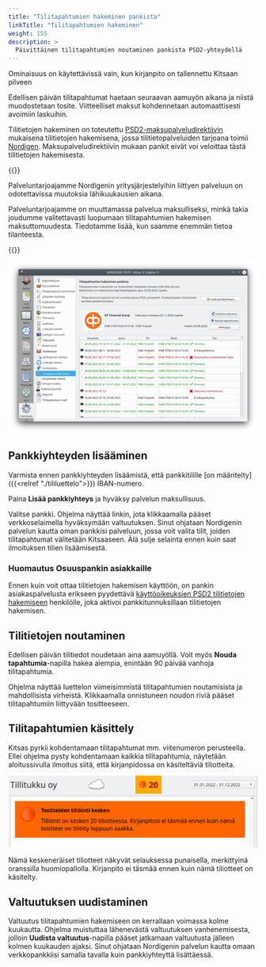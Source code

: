```yaml
---
title: "Tilitapahtumien hakeminen pankista"
linkTitle: "Tilitapahtumien hakeminen"
weight: 155
description: >
  Päivittäinen tilitapahtumien noutaminen pankista PSD2-yhteydellä
---
```


<div class="cloud-only">
  <i class="fa fa-cloud"></i> Ominaisuus on käytettävissä vain, kun kirjanpito on tallennettu Kitsaan pilveen <br/>
</div>  

Edellisen päivän tilitapahtumat haetaan seuraavan aamuyön aikana ja niistä muodostetaan tosite. Viitteelliset maksut kohdennetaan automaattisesti avoimiin laskuihin.

Tilitietojen hakeminen on toteutettu [PSD2-maksupalveludirektiivin](https://www.finanssivalvonta.fi/saantely/saantelykokonaisuudet/psd2/) mukaisena tilitietojen hakemisena, jossa tilitietopalveluiden tarjoana toimii [Nordigen](https://nordigen.com/en/).  Maksupalveludirektiivin mukaan pankit eivät voi veloittaa tästä tilitietojen hakemisesta.

{{<alert title="Muutoksia palveluun">}}

Palveluntarjoajamme Nordigenin yritysjärjestelyihin liittyen palveluun on odotettavissa muutoksia lähikuukausien aikana.

Palveluntarjoajamme on muuttamassa palvelua maksulliseksi, minkä takia joudumme valitettavasti luopumaan tilitapahtumien hakemisen maksuttomuudesta. Tiedotamme lisää, kun saamme enemmän tietoa tilanteesta.

{{</alert>}}

![](/img/fi/asetukset/tilitiedot.png)

## Pankkiyhteyden lisääminen

Varmista ennen pankkiyhteyden lisäämistä, että pankkitilille [on määritelty]({{<relref "./tililuettelo">}}) IBAN-numero.

Paina **Lisää pankkiyhteys** ja hyväksy palvelun maksullisuus.

Valitse pankki. Ohjelma näyttää linkin, jota klikkaamalla pääset verkkoselaimella hyväksymään valtuutuksen. Sinut ohjataan Nordigenin palvelun kautta oman pankkisi palveluun, jossa voit valita tilit, joiden tilitapahtumat välitetään Kitsaaseen. Älä sulje selainta ennen kuin saat ilmoituksen tilien lisäämisestä.

### Huomautus Osuuspankin asiakkaille

Ennen kuin voit ottaa tilitietojen hakemisen käyttöön, on pankin asiakaspalvelusta erikseen pyydettävä [käyttöoikeuksien PSD2 tilitietojen hakemiseen](https://www.op.fi/yritykset/digitaaliset-palvelut-yrityksille/ulkopuolisen-palvelutarjoajan-valtuuttaminen) henkilölle, joka aktivoi pankkitunnuksillaan tilitietojen hakemisen.

## Tilitietojen noutaminen

Edellisen päivän tilitiedot noudetaan aina aamuyöllä. Voit myös **Nouda tapahtumia**-napilla hakea aiempia, enintään 90 päivää vanhoja tilitapahtumia.

Ohjelma näyttää luettelon viimeisimmistä tilitapahtumien noutamisista ja mahdollisista virheistä. Klikkaamalla onnistuneen noudon riviä pääset tilitapahtumiin liittyvään tositteeseen.

## Tilitapahtumien käsittely

Kitsas pyrkii kohdentamaan tilitapahtumat mm. viitenumeron perusteella. Ellei ohjelma pysty kohdentamaan kaikkia tilitapahtumia, näytetään aloitussivulla ilmoitus siitä, että kirjanpidossa on käsiteltäviä tiliotteita.

![](/img/fi/asetukset/tilioimatta.png)

Nämä keskeneräiset tiliotteet näkyvät selauksessa punaisella, merkittyinä oranssilla huomiopallolla. Kirjanpito ei täsmää ennen kuin nämä tiliotteet on käsitelty.

## Valtuutuksen uudistaminen

Valtuutus tilitapahtumien hakemiseen on kerrallaan voimassa kolme kuukautta. Ohjelma muistuttaa lähenevästä valtuutuksen vanhenemisesta, jolloin **Uudista valtuutus**-napilla pääset jatkamaan valtuutusta jälleen kolmen kuukauden ajaksi. Sinut ohjataan Nordigenin palvelun kautta omaan verkkopankkiisi samalla tavalla kuin pankkiyhteyttä lisättäessä.
